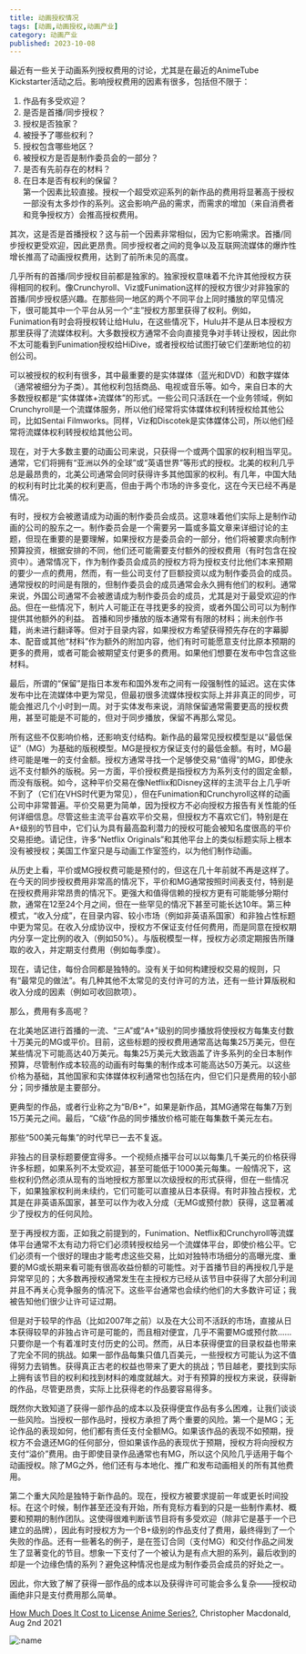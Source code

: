 ```yaml
---
title: 动画授权情况
tags: [动画,动画授权,动画产业]
category: 动画产业
published: 2023-10-08
---
```


最近有一些关于动画系列授权费用的讨论，尤其是在最近的AnimeTube Kickstarter活动之后。影响授权费用的因素有很多，包括但不限于： 

1. 作品有多受欢迎？  
2. 是否是首播/同步授权？  
3. 授权是否独家？  
4. 被授予了哪些权利？  
5. 授权包含哪些地区？  
6. 被授权方是否是制作委员会的一部分？  
7. 是否有先前存在的材料？  
8. 在日本是否有权利的保留？  
第一个因素比较直接。授权一个超受欢迎系列的新作品的费用将显著高于授权一部没有太多炒作的系列。这会影响产品的需求，而需求的增加（来自消费者和竞争授权方）会推高授权费用。 

其次，这是否是首播授权？这与前一个因素非常相似，因为它影响需求。首播/同步授权更受欢迎，因此更昂贵。同步授权者之间的竞争以及互联网流媒体的爆炸性增长推高了动画授权费用，达到了前所未见的高度。 

几乎所有的首播/同步授权目前都是独家的。独家授权意味着不允许其他授权方获得相同的权利。像Crunchyroll、Viz或Funimation这样的授权方很少对非独家的首播/同步授权感兴趣。在那些同一地区的两个不同平台上同时播放的罕见情况下，很可能其中一个平台从另一个“主”授权方那里获得了权利。例如，Funimation有时会将授权转让给Hulu，在这些情况下，Hulu并不是从日本授权方那里获得了流媒体权利。大多数授权方通常不会向直接竞争对手转让授权，因此你不太可能看到Funimation授权给HiDive，或者授权给试图打破它们垄断地位的初创公司。 

可以被授权的权利有很多，其中最重要的是实体媒体（蓝光和DVD）和数字媒体（通常被细分为子类）。其他权利包括商品、电视或音乐等。如今，来自日本的大多数授权都是“实体媒体+流媒体”的形式。一些公司只活跃在一个业务领域，例如Crunchyroll是一个流媒体服务，所以他们经常将实体媒体权利转授权给其他公司，比如Sentai Filmworks。同样，Viz和Discotek是实体媒体公司，所以他们经常将流媒体权利转授权给其他公司。 

现在，对于大多数主要的动画公司来说，只获得一个或两个国家的权利相当罕见。通常，它们将拥有“亚洲以外的全球”或“英语世界”等形式的授权。北美的权利几乎总是最昂贵的，北美公司通常会同时获得许多其他国家的权利。有几年，中国大陆的权利有时比北美的权利更高，但由于两个市场的许多变化，这在今天已经不再是情况。 

有时，授权方会被邀请成为动画的制作委员会成员。这意味着他们实际上是制作动画的公司的股东之一。制作委员会是一个需要另一篇或多篇文章来详细讨论的主题，但现在重要的是要理解，如果授权方是委员会的一部分，他们将被要求向制作预算投资，根据安排的不同，他们还可能需要支付额外的授权费用（有时包含在投资中）。通常情况下，作为制作委员会成员的授权方将为授权支付比他们本来预期的要少一点的费用，然而，有一些公司支付了巨额投资以成为制作委员会的成员。通常授权的时间是有限的，但制作委员会的成员通常会永久拥有他们的权利。通常来说，外国公司通常不会被邀请成为制作委员会的成员，尤其是对于最受欢迎的作品。但在一些情况下，制片人可能正在寻找更多的投资，或者外国公司可以为制作提供其他额外的利益。 
首播和同步播放的版本通常有有限的材料；尚未创作书籍，尚未进行翻译等。但对于目录内容，如果授权方希望获得预先存在的字幕脚本、配音或其他“材料”作为额外的附加内容，他们有时可能愿意支付比原本预期的更多的费用，或者可能会被期望支付更多的费用。如果他们想要在发布中包含这些材料。 

最后，所谓的“保留”是指日本发布和国外发布之间有一段强制性的延迟。这在实体发布中比在流媒体中更为常见，但最初很多流媒体授权实际上并非真正的同步，可能会推迟几个小时到一周。对于实体发布来说，消除保留通常需要更高的授权费用，甚至可能是不可能的，但对于同步播放，保留不再那么常见。 

所有这些不仅影响价格，还影响支付结构。新作品的最常见授权模型是以“最低保证”（MG）为基础的版税模型。MG是授权方保证支付的最低金额。有时，MG最终可能是唯一的支付金额。授权方通常寻找一个足够使交易“值得”的MG，即使永远不支付额外的版税。另一方面，平价授权费是指授权方为系列支付的固定金额，而没有版税。如今，这种平价交易在像Netflix和Disney这样的主流平台上几乎听不到了（它们在VHS时代更为常见），但在Funimation和Crunchyroll这样的动画公司中非常普遍。平价交易更为简单，因为授权方不必向授权方报告有关性能的任何详细信息。尽管这些主流平台喜欢平价交易，但授权方不喜欢它们，特别是在A+级别的节目中，它们认为具有最高盈利潜力的授权可能会被知名度很高的平价交易拒绝。请记住，许多“Netflix Originals”和其他平台上的类似标题实际上根本没有被授权；美国工作室只是与动画工作室签约，以为他们制作动画。 

从历史上看，平价或MG授权费可能是预付的，但这在几十年前就不再是这样了。在今天的同步授权费用非常高的情况下，平价和MG通常按照时间表支付，特别是在授权费用非常昂贵的情况下。更强大和值得信赖的授权方更有可能能够分期付款，通常在12至24个月之间，但在一些罕见的情况下甚至可能长达10年。第三种模式，“收入分成”，在目录内容、较小市场（例如非英语系国家）和非独占性标题中更为常见。在收入分成协议中，授权方不保证支付任何费用，而是同意在授权期内分享一定比例的收入（例如50%）。与版税模型一样，授权方必须定期报告所赚取的收入，并定期支付费用（例如每季度）。 

现在，请记住，每份合同都是独特的。没有关于如何构建授权交易的规则，只有“最常见的做法”。有几种其他不太常见的支付许可的方法，还有一些计算版税和收入分成的因素（例如可收回款项）。 

那么，费用有多高呢？ 

在北美地区进行首播的一流、“三A”或“A+”级别的同步播放将使授权方每集支付数十万美元的MG或平价。目前，这些标题的授权费用通常高达每集25万美元，但在某些情况下可能高达40万美元。每集25万美元大致涵盖了许多系列的全日本制作预算，尽管制作成本较高的动画有时每集的制作成本可能高达50万美元。以这些价格为基础，其他国家和实体媒体权利通常也包括在内，但它们只是费用的较小部分；同步播放是主要部分。 

更典型的作品，或者行业称之为“B/B+”，如果是新作品，其MG通常在每集7万到15万美元之间。最后，“C级”作品的同步播放价格可能在每集数千美元左右。 

那些“500美元每集”的时代早已一去不复返。 

非独占的目录标题要便宜得多。一个视频点播平台可以以每集几千美元的价格获得许多标题，如果系列不太受欢迎，甚至可能低于1000美元每集。一般情况下，这些权利仍然必须从现有的当地授权方那里以次级授权的形式获得，但在一些情况下，如果独家权利尚未续约，它们可能可以直接从日本获得。有时非独占授权，尤其是在非英语系国家，甚至可以作为收入分成（无MG或预付款）获得，这显著减少了授权方的任何风险。 

至于再授权方面，正如我之前提到的，Funimation、Netflix和Crunchyroll等流媒体平台通常不太有动力将它们必须转授权给另一个流媒体平台，即使价格公平。它们必须有一个很好的理由才能考虑这些交易，比如对独特市场细分的高曝光度、重要的MG或长期来看可能有很高收益份额的可能性。对于首播节目的再授权几乎是异常罕见的；大多数再授权通常发生在主授权方已经从该节目中获得了大部分利润并且不再关心竞争服务的情况下。这些平台通常也会续约他们的大多数许可证；我被告知他们很少让许可证过期。 

但是对于较早的作品（比如2007年之前）以及在大公司不活跃的市场，直接从日本获得较早的非独占许可是可能的，而且相对便宜，几乎不需要MG或预付款……只要你是一个有着准时支付历史的公司。然而，从日本获得便宜的目录权益也带来了完全不同的挑战。如果一部作品每集只值几百美元，一些授权方可能认为这不值得努力去销售。获得真正古老的权益也带来了更大的挑战；节目越老，要找到实际上拥有该节目的权利和找到材料的难度就越大。对于有预算的授权方来说，获得新的作品，尽管更昂贵，实际上比获得老的作品要容易得多。 

既然你大致知道了获得一部作品的成本以及获得便宜作品有多么困难，让我们谈谈一些风险。当授权一部作品时，授权方承担了两个重要的风险。第一个是MG；无论作品的表现如何，他们都有责任支付全额MG。如果该作品的表现不如预期，授权方不会退还MG的任何部分，但如果该作品的表现优于预期，授权方将向授权方支付“溢价”费用。由于即使目录作品通常也有MG，所以这个风险几乎适用于每个动画授权。除了MG之外，他们还有与本地化、推广和发布动画相关的所有其他费用。 

第二个重大风险是独特于新作品的。现在，授权方被要求提前一年或更长时间投标。在这个时候，制作甚至还没有开始，所有竞标方看到的只是一些制作素材、概要和预期的制作团队。这使得很难判断该节目将有多受欢迎（除非它是基于一个已建立的品牌），因此有时授权方为一个B+级别的作品支付了费用，最终得到了一个失败的作品。还有一些著名的例子，是在签订合同（支付MG）和交付作品之间发生了显著变化的节目。想象一下支付了一个被认为是有点大胆的系列，最后收到的却是一个边缘色情的系列？避免这种情况也是成为制作委员会成员的好处之一。 

因此，你大致了解了获得一部作品的成本以及获得许可可能会多么复杂——授权动画绝非只是支付费用那么简单。 



[How Much Does It Cost to License Anime Series?](https://www.animenewsnetwork.com/feature/2021-08-02/how-much-does-it-cost-to-license-anime-series/.175579), Christopher Macdonald, Aug 2nd 2021 

![:name](https://count.getloli.com/@Mikuorz-6216?theme=capoo-2)